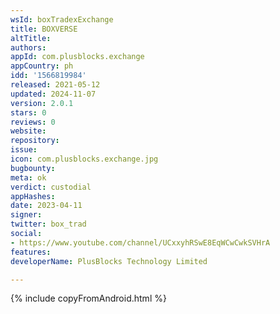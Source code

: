 ```yaml
---
wsId: boxTradexExchange
title: BOXVERSE
altTitle: 
authors: 
appId: com.plusblocks.exchange
appCountry: ph
idd: '1566819984'
released: 2021-05-12
updated: 2024-11-07
version: 2.0.1
stars: 0
reviews: 0
website: 
repository: 
issue: 
icon: com.plusblocks.exchange.jpg
bugbounty: 
meta: ok
verdict: custodial
appHashes: 
date: 2023-04-11
signer: 
twitter: box_trad
social:
- https://www.youtube.com/channel/UCxxyhRSwE8EqWCwCwkSVHrA
features: 
developerName: PlusBlocks Technology Limited

---
```


{% include copyFromAndroid.html %}
